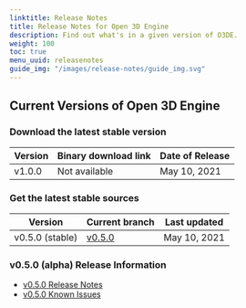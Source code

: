 ```yaml
---
linktitle: Release Notes
title: Release Notes for Open 3D Engine
description: Find out what's in a given version of O3DE.
weight: 100
toc: true
menu_uuid: releasenotes
guide_img: "/images/release-notes/guide_img.svg"
---
```


## Current Versions of Open 3D Engine

### Download the latest stable version

| Version      | Binary download link          |  Date of Release   |
|--------------|-------------------------------|--------------------|
| v1.0.0       | Not available                 |  May 10, 2021      |

### Get the latest stable sources

| Version         | Current branch                   |  Last updated      |
|-----------------|----------------------------------|--------------------|
| v0.5.0 (stable) | [v0.5.0](https://github.com/aws-lumberyard/o3de/tree/0.5) |  May 10, 2021      |

### v0.5.0 (alpha) Release Information

* [v0.5.0 Release Notes](archive/v0-5-0-release-notes)
* [v0.5.0 Known Issues](archive/v0-5-0-known-issues)
